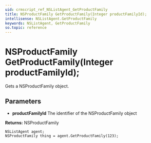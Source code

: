 ```yaml
---
uid: crmscript_ref_NSListAgent_GetProductFamily
title: NSProductFamily GetProductFamily(Integer productFamilyId);
intellisense: NSListAgent.GetProductFamily
keywords: NSListAgent, GetProductFamily
so.topic: reference
---
```


# NSProductFamily GetProductFamily(Integer productFamilyId);

Gets a NSProductFamily object.

## Parameters

* **productFamilyId** The identifier of the NSProductFamily object

**Returns:** NSProductFamily

```crmscript
NSListAgent agent;
NSProductFamily thing = agent.GetProductFamily(123);
```

